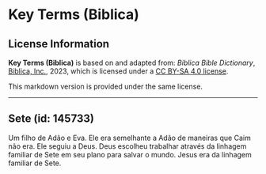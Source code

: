 # Key Terms (Biblica)

## License Information

**Key Terms (Biblica)** is based on and adapted from: _Biblica Bible Dictionary_, [Biblica, Inc.](https://www.biblica.com/), 2023, which is licensed under a [CC BY-SA 4.0 license](https://creativecommons.org/licenses/by-sa/4.0/legalcode.en).

This markdown version is provided under the same license.



--------------------------------

## Sete (id: 145733)

Um filho de Adão e Eva. Ele era semelhante a Adão de maneiras que Caim não era. Ele seguiu a Deus. Deus escolheu trabalhar através da linhagem familiar de Sete em seu plano para salvar o mundo. Jesus era da linhagem familiar de Sete.


